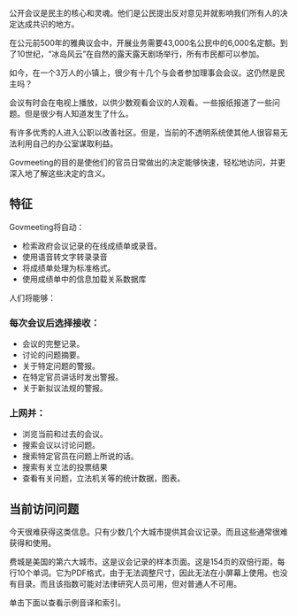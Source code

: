 <!-- START OF README SECTION --><!-- Note the controller for this page is app/about-project/overview/overview.ts -->
<p>公开会议是民主的核心和灵魂。他们是公民提出反对意见并就影响我们所有人的决定达成共识的地方。 </p>

<p>在公元前500年的雅典议会中，开展业务需要43,000名公民中的6,000名定额。到了10世纪，“冰岛风云”在自然的露天露天剧场举行，所有市民都可以参加。 </p>

<p>如今，在一个3万人的小镇上，很少有十几个与会者参加理事会会议。这仍然是民主吗？ </p>

<p>会议有时会在电视上播放，以供少数观看会议的人观看。一些报纸报道了一些问题。但是很少有人知道发生了什么。 </p>

<p>有许多优秀的人进入公职以改善社区。但是，当前的不透明系统使其他人很容易无法利用自己的办公室谋取利益。 </p>

<p> Govmeeting的目的是使他们的官员日常做出的决定能够快速，轻松地访问，并更深入地了解这些决定的含义。 </p>
<h2>特征</h2>
<p> Govmeeting将自动： </p>

<ul>
<li>检索政府会议记录的在线成绩单或录音。 </li>
<li>使用语音转文字转录录音</li>
<li>将成绩单处理为标准格式。 </li>
<li>使用成绩单中的信息加载关系数据库</li>
</ul>
<p>人们将能够： </p>
<h3>每次会议后选择接收： </h3>
<ul>
<li>会议的完整记录。 </li>
<li>讨论的问题摘要。 </li>
<li>关于特定问题的警报。 </li>
<li>在特定官员讲话时发出警报。 </li>
<li>关于新拟议法规的警报。 </li>
</ul><h3>上网并： </h3>
<ul>
<li>浏览当前和过去的会议。 </li>
<li>搜索会议以讨论问题。 </li>
<li>搜索特定官员在问题上所说的话。 </li>
<li>搜索有关立法的投票结果</li>
<li>查看有关问题，立法机关等的统计数据，图表。 </li>
</ul><!-- END OF README SECTION -->
<p><a name="continued"></a></p>
<h2>当前访问问题</h2>
<p>今天很难获得这类信息。只有少数几个大城市提供其会议记录。而且这些通常很难获得和使用。 </p>

<p>费城是美国的第六大城市。这是议会记录的样本页面。这是154页的双倍行距，每行10个单词。它为PDF格式，由于无法调整尺寸，因此无法在小屏幕上使用。也没有目录。而且该指数可能对法律研究人员可用，但对普通人不可用。 </p>

<p>单击下面以查看示例音译和索引。 </p>
